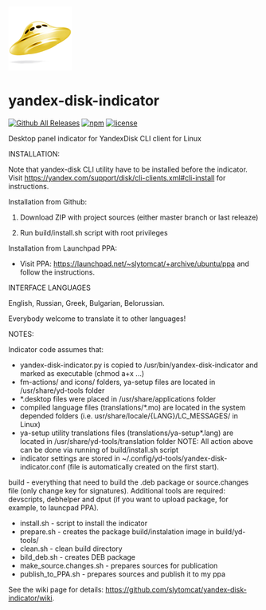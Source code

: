 ### **![yandex-disk-indicator](https://github.com/slytomcat/yandex-disk-indicator/blob/master/icons/yd-128.png)**
# yandex-disk-indicator
[![Github All Releases](https://img.shields.io/github/downloads/atom/atom/total.svg)]()
[![npm](https://img.shields.io/npm/dm/localeval.svg?maxAge=2592000)]()
[![license](https://img.shields.io/github/license/mashape/apistatus.svg?maxAge=2592000)]()

Desktop panel indicator for YandexDisk CLI client for Linux

INSTALLATION:

Note that yandex-disk CLI utility have to be installed before the indicator. Visit https://yandex.com/support/disk/cli-clients.xml#cli-install for instructions.

Installation from Github: 

 1. Download ZIP with project sources (either master branch or last releaze)

 2. Run build/install.sh script with root privileges

Installation from Launchpad PPA: 
 - Visit PPA: https://launchpad.net/~slytomcat/+archive/ubuntu/ppa and follow the instructions.

INTERFACE LANGUAGES

English, Russian, Greek, Bulgarian, Belorussian.

Everybody welcome to translate it to other languages!  


NOTES:

Indicator code assumes that:
- yandex-disk-indicator.py is copied to /usr/bin/yandex-disk-indicator and marked as executable (chmod a+x ...)
- fm-actions/ and icons/ folders, ya-setup files are located in /usr/share/yd-tools folder
- *.desktop files were placed in /usr/share/applications folder
- compiled language files (translations/*.mo) are located in the system depended folders (i.e. usr/share/locale/{LANG}/LC_MESSAGES/ in Linux)
- ya-setup utility translations files (translations/ya-setup*.lang) are located in /usr/share/yd-tools/translation folder
NOTE: All action above can be done via running of build/install.sh script
- indicator settings are stored in ~/.config/yd-tools/yandex-disk-indicator.conf (file is automatically created on the first start).


build - everything that need to build the .deb package or source.changes file (only change key for signatures). Additional tools are required: devscripts, debhelper and dput (if you want to upload package, for example, to launcpad PPA).
- install.sh - script to install the indicator
- prepare.sh - creates the package build/instalation image in build/yd-tools/
- clean.sh - clean build directory
- bild_deb.sh - creates DEB package
- make_source.changes.sh - prepares sources for publication
- publish_to_PPA.sh - prepares sources and publish it to my ppa

See the wiki page for details: https://github.com/slytomcat/yandex-disk-indicator/wiki.
